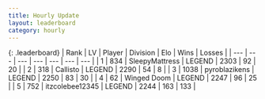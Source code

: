 ```yaml
---
title: Hourly Update
layout: leaderboard
category: hourly
---
```


{: .leaderboard}
| Rank | LV | Player | Division | Elo | Wins | Losses |
| --- | --- | --- | --- | --- | --- | --- |
| <span data-change="0">1</span> | 834 | <span title="ID: 153129">SleepyMattress</span> | LEGEND | <span data-change="0">2303</span> | <span data-change="0">92</span> | <span data-change="0">20</span> |
| <span data-change="0">2</span> | 318 | <span title="ID: 619928">Callisto</span> | LEGEND | <span data-change="11">2290</span> | <span data-change="2">54</span> | <span data-change="0">8</span> |
| <span data-change="0">3</span> | 1038 | <span title="ID: 143220">pyroblazikens</span> | LEGEND | <span data-change="0">2250</span> | <span data-change="0">83</span> | <span data-change="0">30</span> |
| <span data-change="0">4</span> | 62 | <span title="ID: 744396">Winged Doom</span> | LEGEND | <span data-change="0">2247</span> | <span data-change="0">96</span> | <span data-change="0">25</span> |
| <span data-change="0">5</span> | 752 | <span title="ID: 692745">itzcolebee12345</span> | LEGEND | <span data-change="0">2244</span> | <span data-change="0">163</span> | <span data-change="0">133</span> |